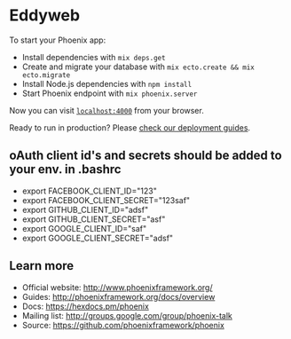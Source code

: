 # Eddyweb

To start your Phoenix app:

  * Install dependencies with `mix deps.get`
  * Create and migrate your database with `mix ecto.create && mix ecto.migrate`
  * Install Node.js dependencies with `npm install`
  * Start Phoenix endpoint with `mix phoenix.server`

Now you can visit [`localhost:4000`](http://localhost:4000) from your browser.

Ready to run in production? Please [check our deployment guides](http://www.phoenixframework.org/docs/deployment).

## oAuth client id's and secrets should be added to your env. in .bashrc
  * export FACEBOOK_CLIENT_ID="123"
  * export FACEBOOK_CLIENT_SECRET="123saf"
  * export GITHUB_CLIENT_ID="adsf"
  * export GITHUB_CLIENT_SECRET="asf"
  * export GOOGLE_CLIENT_ID="saf"
  * export GOOGLE_CLIENT_SECRET="adsf"

## Learn more

  * Official website: http://www.phoenixframework.org/
  * Guides: http://phoenixframework.org/docs/overview
  * Docs: https://hexdocs.pm/phoenix
  * Mailing list: http://groups.google.com/group/phoenix-talk
  * Source: https://github.com/phoenixframework/phoenix
